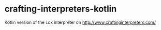 # crafting-interpreters-kotlin

Kotlin version of the Lox interpreter on http://www.craftinginterpreters.com/

